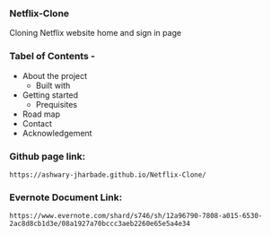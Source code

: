 ### Netflix-Clone
Cloning Netflix website home and sign in page

### Tabel of Contents -
- About the project
  - Built with
- Getting started
  - Prequisites
- Road map
- Contact
- Acknowledgement

### Github page link:
```
https://ashwary-jharbade.github.io/Netflix-Clone/
```

### Evernote Document Link:
```
https://www.evernote.com/shard/s746/sh/12a96790-7808-a015-6530-2ac8d8cb1d3e/08a1927a70bccc3aeb2260e65e5a4e34
```
